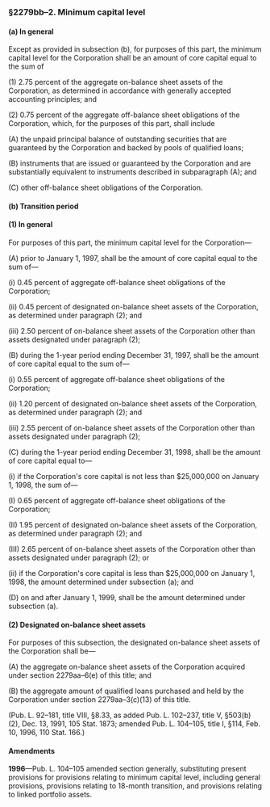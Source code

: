 ### §2279bb–2. Minimum capital level ###

#### (a) In general ####

Except as provided in subsection (b), for purposes of this part, the minimum capital level for the Corporation shall be an amount of core capital equal to the sum of

(1) 2.75 percent of the aggregate on-balance sheet assets of the Corporation, as determined in accordance with generally accepted accounting principles; and

(2) 0.75 percent of the aggregate off-balance sheet obligations of the Corporation, which, for the purposes of this part, shall include

(A) the unpaid principal balance of outstanding securities that are guaranteed by the Corporation and backed by pools of qualified loans;

(B) instruments that are issued or guaranteed by the Corporation and are substantially equivalent to instruments described in subparagraph (A); and

(C) other off-balance sheet obligations of the Corporation.

#### (b) Transition period ####

#### (1) In general ####

For purposes of this part, the minimum capital level for the Corporation—

(A) prior to January 1, 1997, shall be the amount of core capital equal to the sum of—

(i) 0.45 percent of aggregate off-balance sheet obligations of the Corporation;

(ii) 0.45 percent of designated on-balance sheet assets of the Corporation, as determined under paragraph (2); and

(iii) 2.50 percent of on-balance sheet assets of the Corporation other than assets designated under paragraph (2);

(B) during the 1-year period ending December 31, 1997, shall be the amount of core capital equal to the sum of—

(i) 0.55 percent of aggregate off-balance sheet obligations of the Corporation;

(ii) 1.20 percent of designated on-balance sheet assets of the Corporation, as determined under paragraph (2); and

(iii) 2.55 percent of on-balance sheet assets of the Corporation other than assets designated under paragraph (2);

(C) during the 1-year period ending December 31, 1998, shall be the amount of core capital equal to—

(i) if the Corporation's core capital is not less than $25,000,000 on January 1, 1998, the sum of—

(I) 0.65 percent of aggregate off-balance sheet obligations of the Corporation;

(II) 1.95 percent of designated on-balance sheet assets of the Corporation, as determined under paragraph (2); and

(III) 2.65 percent of on-balance sheet assets of the Corporation other than assets designated under paragraph (2); or

(ii) if the Corporation's core capital is less than $25,000,000 on January 1, 1998, the amount determined under subsection (a); and

(D) on and after January 1, 1999, shall be the amount determined under subsection (a).

#### (2) Designated on-balance sheet assets ####

For purposes of this subsection, the designated on-balance sheet assets of the Corporation shall be—

(A) the aggregate on-balance sheet assets of the Corporation acquired under section 2279aa–6(e) of this title; and

(B) the aggregate amount of qualified loans purchased and held by the Corporation under section 2279aa–3(c)(13) of this title.

(Pub. L. 92–181, title VIII, §8.33, as added Pub. L. 102–237, title V, §503(b)(2), Dec. 13, 1991, 105 Stat. 1873; amended Pub. L. 104–105, title I, §114, Feb. 10, 1996, 110 Stat. 166.)

#### Amendments ####

**1996**—Pub. L. 104–105 amended section generally, substituting present provisions for provisions relating to minimum capital level, including general provisions, provisions relating to 18-month transition, and provisions relating to linked portfolio assets.